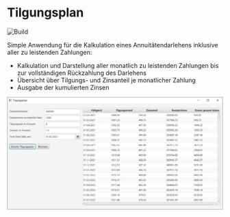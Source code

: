 # Tilgungsplan

![Build](https://github.com/tnielsen57/tilgungsplan/workflows/Tilgungsplan%20CI/badge.svg?branch=master)

Simple Anwendung für die Kalkulation eines Annuitätendarlehens inklusive aller zu leistenden Zahlungen:
- Kalkulation und Darstellung aller monatlich zu leistenden Zahlungen bis zur vollständigen Rückzahlung des Darlehens
- Übersicht über Tilgungs- und Zinsanteil je monatlicher Zahlung
- Ausgabe der kumulierten Zinsen

![UI-Screenshot](docs/ui.png)
